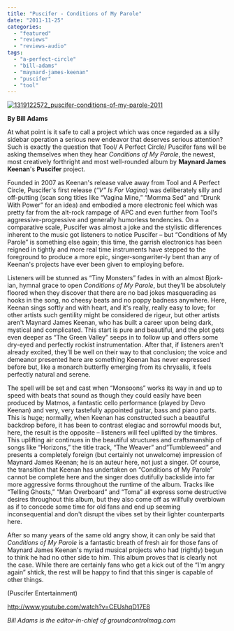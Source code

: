 ```yaml
---
title: "Puscifer - Conditions of My Parole"
date: "2011-11-25"
categories: 
  - "featured"
  - "reviews"
  - "reviews-audio"
tags: 
  - "a-perfect-circle"
  - "bill-adams"
  - "maynard-james-keenan"
  - "puscifer"
  - "tool"
---
```


[![](http://www.hellbound.ca/wp-content/uploads/2011/11/1319122572_puscifer-conditions-of-my-parole-2011.jpg "1319122572_puscifer-conditions-of-my-parole-2011")](http://www.hellbound.ca/wp-content/uploads/2011/11/1319122572_puscifer-conditions-of-my-parole-2011.jpg)

**By Bill Adams**

At what point is it safe to call a project which was once regarded as a silly sidebar operation a serious new endeavor that deserves serious attention? Such is exactly the question that Tool/ A Perfect Circle/ Puscifer fans will be asking themselves when they hear _Conditions of My Parole_, the newest, most creatively forthright and most well-rounded album by **Maynard James Keenan**'s **Puscifer** project.

Founded in 2007 as Keenan's release valve away from Tool and A Perfect Circle, Puscifer's first release (_“V” Is For Vagina_) was deliberately silly and off-putting (scan song titles like “Vagina Mine,” “Momma Sed” and “Drunk With Power” for an idea) and embodied a more electronic feel which was pretty far from the alt-rock rampage of APC and even further from Tool's aggressive-progressive and generally humorless tendencies. On a comparative scale, Puscifer was almost a joke and the stylistic differences inherent to the music got listeners to notice Puscifer – but “Conditions of My Parole” is something else again; this time, the garrish electronics has been reigned in tightly and more real time instruments have stepped to the foreground to produce a more epic, singer-songwriter-ly bent than any of Keenan's projects have ever been given to employing before.

Listeners will be stunned as “Tiny Monsters” fades in with an almost Bjork-ian, hymnal grace to open _Conditions of My Parole_, but they'll be absolutely floored when they discover that there are no bad jokes masquerading as hooks in the song, no cheesy beats and no poppy badness anywhere. Here, Keenan sings softly and with heart, and it's really, really easy to love; for other artists such gentility might be considered de rigeur, but other artists aren't Maynard James Keenan, who has built a career upon being dark, mystical and complicated. This start is pure and beautiful, and the plot gets even deeper as “The Green Valley” seeps in to follow up and offers some dry-eyed and perfectly rockist instrumentation. After that, if listeners aren't already excited, they'll be well on their way to that conclusion; the voice and demeanor presented here are something Keenan has never expressed before but, like a monarch butterfly emerging from its chrysalis, it feels perfectly natural and serene.

The spell will be set and cast when “Monsoons” works its way in and up to speed with beats that sound as though they could easily have been produced by Matmos, a fantastic cello performance (played by Devo Keenan) and very, very tastefully appointed guitar, bass and piano parts. This is huge; normally, when Keenan has constructed such a beautiful backdrop before, it has been to contrast elegiac and sorrowful moods but, here, the result is the opposite – listeners will feel uplifted by the timbres. This uplifting air continues in the beautiful structures and craftsmanship of songs like “Horizons,” the title track, “The Weaver” and”Tumbleweed” and presents a completely foreign (but certainly not unwelcome) impression of Maynard James Keenan; he is an auteur here, not just a singer. Of course, the transition that Keenan has undertaken on “Conditions of My Parole” cannot be complete here and the singer does dutifully backslide into far more aggressive forms throughout the runtime of the album. Tracks like “Telling Ghosts,” “Man Overboard” and “Toma” all express some destructive desires throughout this album, but they also come off as willfully overblown as if to concede some time for old fans and end up seeming inconsequential and don't disrupt the vibes set by their lighter counterparts here.

After so many years of the same old angry show, it can only be said that _Conditions of My Parole_ is a fantastic breath of fresh air for those fans of Maynard James Keenan's myriad musical projects who had (rightly) begun to think he had no other side to him. This album proves that is clearly not the case. While there are certainly fans who get a kick out of the “I'm angry again” shtick, the rest will be happy to find that this singer is capable of other things.

(Puscifer Entertainment)

http://www.youtube.com/watch?v=CEUshqD17E8

_Bill Adams is the editor-in-chief of groundcontrolmag.com_
